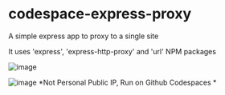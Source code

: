 # codespace-express-proxy
A simple express app to proxy to a single site

It uses 'express', 'express-http-proxy' and 'url' NPM packages

![image](https://user-images.githubusercontent.com/54429124/225223422-3befbfd2-7913-4a18-a933-89f97a35e0ec.png)

![image](https://user-images.githubusercontent.com/54429124/225223848-55714e86-a443-41b9-a7b6-89b363f9d871.png)
*Not Personal Public IP, Run on Github Codespaces *
